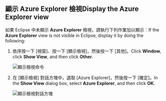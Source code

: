 ## <a name="display-the-azure-explorer-view"></a><span data-ttu-id="cef9e-101">顯示 Azure Explorer 檢視</span><span class="sxs-lookup"><span data-stu-id="cef9e-101">Display the Azure Explorer view</span></span>

<span data-ttu-id="cef9e-102">如果 Eclipse 中未顯示 **Azure Explorer** 檢視，請執行下列作業加以顯示︰</span><span class="sxs-lookup"><span data-stu-id="cef9e-102">If the **Azure Explorer** view is not visible in Eclipse, display it by doing the following:</span></span>

1. <span data-ttu-id="cef9e-103">依序按一下 [視窗]、按一下 [顯示檢視]，然後按一下 [其他]。</span><span class="sxs-lookup"><span data-stu-id="cef9e-103">Click **Window**, click **Show View**, and then click **Other**.</span></span>

   ![顯示檢視命令](../media/azure-toolkit-for-eclipse-show-azure-explorer/show-az-exp-01.png)

2. <span data-ttu-id="cef9e-105">在 [顯示檢視] 對話方塊中，選取 [Azure Explorer]，然後按一下 [確定]。</span><span class="sxs-lookup"><span data-stu-id="cef9e-105">In the **Show View** dialog box, select **Azure Explorer**, and then click **OK**.</span></span>

   ![顯示檢視對話方塊](../media/azure-toolkit-for-eclipse-show-azure-explorer/show-az-exp-02.png)

